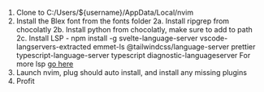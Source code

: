 1. Clone to C:/Users/${username}/AppData/Local/nvim
2. Install the Blex font from the fonts folder
2a. Install ripgrep from chocolatly
2b. Install python from chocolatly, make sure to add to path
2c. Install LSP - npm install -g svelte-language-server vscode-langservers-extracted emmet-ls @tailwindcss/language-server prettier typescript-language-server typescript diagnostic-languageserver
For more lsp [go here](https://github.com/neovim/nvim-lspconfig/blob/master/doc/server_configurations.md#pyright)
3. Launch nvim, plug should auto install, and install any missing plugins
4. Profit
